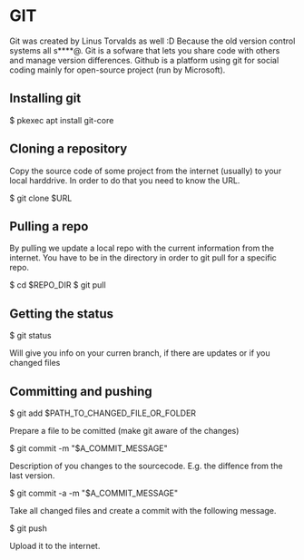 # GIT

Git was created by Linus Torvalds as well :D Because the old version control systems all s****@.
Git is a sofware that lets you share code with others and manage version differences.
Github is a platform using git for social coding mainly for open-source project (run by Microsoft).

## Installing git

  $ pkexec apt install git-core

## Cloning a repository

Copy the source code of some project from the internet (usually) to your local harddrive.
In order to do that you need to know the URL.

  $ git clone $URL

## Pulling a repo

By pulling we update a local repo with the current information from the internet.
You have to be in the directory in order to git pull for a specific repo.

  $ cd $REPO_DIR
  $ git pull

## Getting the status

  $ git status

Will give you info on your curren branch, if there are updates or if you changed files

## Committing and pushing

  $ git add $PATH_TO_CHANGED_FILE_OR_FOLDER

Prepare a file to be comitted (make git aware of the changes)

  $ git commit -m "$A_COMMIT_MESSAGE"

Description of you changes to the sourcecode. E.g. the diffence from the last version.

  $ git commit -a -m "$A_COMMIT_MESSAGE"

Take all changed files and create a commit with the following message.

  $ git push

Upload it to the internet.
